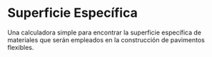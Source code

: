 # Superficie Específica
Una calculadora simple para encontrar la superficie específica de materiales que serán empleados en la construcción de pavimentos flexibles.
